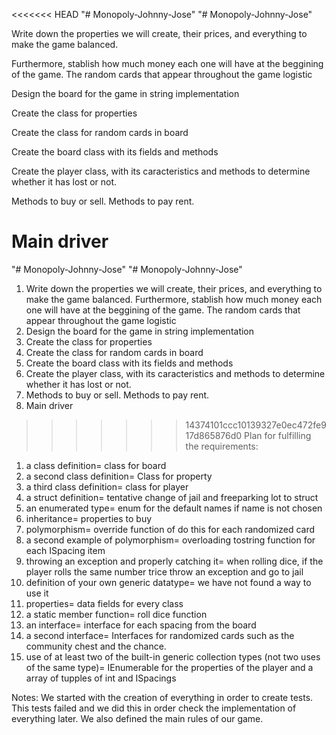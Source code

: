 <<<<<<< HEAD
 "# Monopoly-Johnny-Jose" "# Monopoly-Johnny-Jose"

Write down the properties we will create, their prices, and everything to make the game balanced. 

Furthermore, stablish how much money each one will have at the beggining of the game. The random cards that appear throughout the game logistic

Design the board for the game in string implementation

Create the class for properties

Create the class for random cards in board

Create the board class with its fields and methods

Create the player class, with its caracteristics and methods to determine whether it has lost or not.

Methods to buy or sell. Methods to pay rent.

Main driver
=======
"# Monopoly-Johnny-Jose" 
"# Monopoly-Johnny-Jose" 
1. Write down the properties we will create, their prices, and everything to make the game balanced. Furthermore, stablish how much money each one will have at the beggining of the game. The random cards that appear throughout the game logistic
2. Design the board for the game in string implementation
3. Create the class for properties
4. Create the class for random cards in board
5. Create the board class with its fields and methods
6. Create the player class, with its caracteristics and methods to determine whether it has lost or not. 
7. Methods to buy or sell. Methods to pay rent.
8. Main driver
>>>>>>> 14374101ccc10139327e0ec472fe917d865876d0
Plan for fulfilling the  requirements:
1.	a class definition= class for board
2.	a second class definition= Class for property
3.	a third class definition= class for player
4.	a struct definition= tentative change of jail and freeparking lot to struct
5.	an enumerated type= enum for the default names if name is not chosen
6.	inheritance= properties to buy
7.	polymorphism= override function of do this for each randomized card
8.	a second example of polymorphism= overloading tostring function for each ISpacing item
9.	throwing an exception and properly catching it= when rolling dice, if the player rolls the same number trice throw an exception and go to jail
10.	definition of your own generic datatype= we have not found a way to use it
11.	properties= data fields for every class
12.	a static member function= roll dice function
13.	an interface= interface for each spacing from the board
14.	a second interface= Interfaces for randomized cards such as the community chest and the chance.
15.	use of at least two of the built-in generic collection types (not two uses of the same type)= IEnumerable for the properties of the player and a array of tupples of int and ISpacings

Notes:
We started with the creation of everything in order to create tests. This tests failed and we did this in order check the implementation of everything later. We also defined the  main rules of our game.